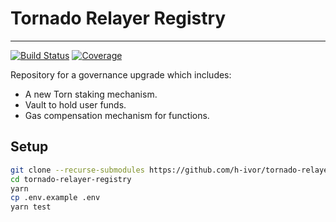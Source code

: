 # Tornado Relayer Registry
---
[![Build Status](https://img.shields.io/github/workflow/status/h-ivor/tornado-relayer-registry/build)](https://github.com/h-ivor/tornado-relayer-registry/actions) [![Coverage](https://coveralls.io/repos/github/h-ivor/tornado-relayer-registry/badge.svg?branch=new)](https://coveralls.io/github/h-ivor/tornado-relayer-registry)

Repository for a governance upgrade which includes:

- A new Torn staking mechanism.
- Vault to hold user funds.
- Gas compensation mechanism for functions.

## Setup

```bash
git clone --recurse-submodules https://github.com/h-ivor/tornado-relayer-registry.git
cd tornado-relayer-registry
yarn
cp .env.example .env
yarn test
```
